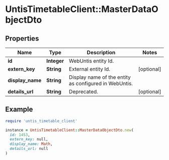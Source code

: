 # UntisTimetableClient::MasterDataObjectDto

## Properties

| Name | Type | Description | Notes |
| ---- | ---- | ----------- | ----- |
| **id** | **Integer** | WebUntis entity Id. |  |
| **extern_key** | **String** | External entity Id. | [optional] |
| **display_name** | **String** | Display name of the entity as configured in WebUntis. |  |
| **details_url** | **String** | Deprecated. | [optional] |

## Example

```ruby
require 'untis_timetable_client'

instance = UntisTimetableClient::MasterDataObjectDto.new(
  id: 1453,
  extern_key: null,
  display_name: Math,
  details_url: null
)
```

